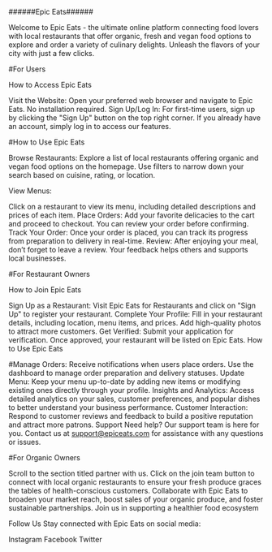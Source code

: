 ######Epic Eats######

Welcome to Epic Eats - the ultimate online platform connecting food lovers with local restaurants that offer organic, fresh and vegan food options to explore and order a variety of culinary delights. Unleash the flavors of your city with just a few clicks.

#For Users

How to Access Epic Eats

Visit the Website: Open your preferred web browser and navigate to Epic Eats. No installation required. Sign Up/Log In: For first-time users, sign up by clicking the "Sign Up" button on the top right corner. If you already have an account, simply log in to access our features.

#How to Use Epic Eats

Browse Restaurants: Explore a list of local restaurants offering organic and vegan food options on the homepage. Use filters to narrow down your search based on cuisine, rating, or location.

View Menus:

Click on a restaurant to view its menu, including detailed descriptions and prices of each item. Place Orders: Add your favorite delicacies to the cart and proceed to checkout. You can review your order before confirming. Track Your Order: Once your order is placed, you can track its progress from preparation to delivery in real-time. Review: After enjoying your meal, don’t forget to leave a review. Your feedback helps others and supports local businesses.

#For Restaurant Owners

How to Join Epic Eats

Sign Up as a Restaurant: Visit Epic Eats for Restaurants and click on "Sign Up" to register your restaurant. Complete Your Profile: Fill in your restaurant details, including location, menu items, and prices. Add high-quality photos to attract more customers. Get Verified: Submit your application for verification. Once approved, your restaurant will be listed on Epic Eats. How to Use Epic Eats

#Manage Orders: Receive notifications when users place orders. Use the dashboard to manage order preparation and delivery statuses. Update Menu: Keep your menu up-to-date by adding new items or modifying existing ones directly through your profile. Insights and Analytics: Access detailed analytics on your sales, customer preferences, and popular dishes to better understand your business performance. Customer Interaction: Respond to customer reviews and feedback to build a positive reputation and attract more patrons. Support Need help? Our support team is here for you. Contact us at support@epiceats.com for assistance with any questions or issues.

#For Organic Owners

Scroll to the section titled partner with us. Click on the join team button to connect with local organic restaurants to ensure your fresh produce graces the tables of health-conscious customers. Collaborate with Epic Eats to broaden your market reach, boost sales of your organic produce, and foster sustainable partnerships. Join us in supporting a healthier food ecosystem

Follow Us Stay connected with Epic Eats on social media:

Instagram Facebook Twitter
